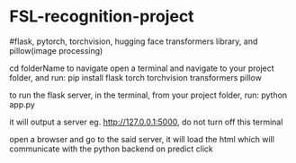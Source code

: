 # FSL-recognition-project

#flask, pytorch, torchvision, hugging face transformers library, and pillow(image processing)

cd folderName to navigate
open a terminal and navigate to your project folder, and run:
pip install flask torch torchvision transformers pillow

to run the flask server, in the terminal, from your project folder, run:
python app.py

it will output a server eg. http://127.0.0.1:5000, do not turn off this terminal

open a browser and go to the said server, it will load the html which will communicate with the python backend on predict click